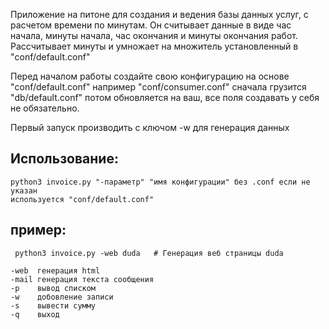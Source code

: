   Приложение на питоне для создания и ведения базы данных услуг, с расчетом 
времени по минутам. Он считывает данные в виде час начала, минуты начала, час 
окончания и минуты окончания работ. Рассчитывает минуты и умножает на 
множитель установленный в "conf/default.conf"

  Перед началом работы создайте свою конфигурацию на основе "conf/default.conf" 
например "conf/consumer.conf" сначала грузится "db/default.conf" потом обновляется 
на ваш, все поля создавать у себя не обязательно.

Первый запуск производить с ключом -w для генерация данных

## Использование:
    python3 invoice.py "-параметр" "имя конфигурации" без .conf если не указан 
    используется "conf/default.conf"
    
## пример: 
     python3 invoice.py -web duda   # Генерация веб страницы duda

    -web  генерация html
    -mail генерация текста сообщения 
    -p    вывод списком 
    -w    добовление записи
    -s    вывести сумму
    -q    выход
